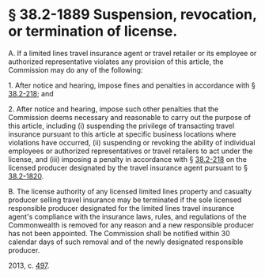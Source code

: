 # § 38.2-1889 Suspension, revocation, or termination of license.

<p>A. If a limited lines travel insurance agent or travel retailer or its employee or authorized representative violates any provision of this article, the Commission may do any of the following:</p><p>1. After notice and hearing, impose fines and penalties in accordance with § <a href='http://law.lis.virginia.gov/vacode/38.2-218/'>38.2-218</a>; and</p><p>2. After notice and hearing, impose such other penalties that the Commission deems necessary and reasonable to carry out the purpose of this article, including (i) suspending the privilege of transacting travel insurance pursuant to this article at specific business locations where violations have occurred, (ii) suspending or revoking the ability of individual employees or authorized representatives or travel retailers to act under the license, and (iii) imposing a penalty in accordance with § <a href='http://law.lis.virginia.gov/vacode/38.2-218/'>38.2-218</a> on the licensed producer designated by the travel insurance agent pursuant to § <a href='http://law.lis.virginia.gov/vacode/38.2-1820/'>38.2-1820</a>.</p><p>B. The license authority of any licensed limited lines property and casualty producer selling travel insurance may be terminated if the sole licensed responsible producer designated for the limited lines travel insurance agent's compliance with the insurance laws, rules, and regulations of the Commonwealth is removed for any reason and a new responsible producer has not been appointed. The Commission shall be notified within 30 calendar days of such removal and of the newly designated responsible producer.</p><p>2013, c. <a href='http://lis.virginia.gov/cgi-bin/legp604.exe?131+ful+CHAP0497'>497</a>.</p>